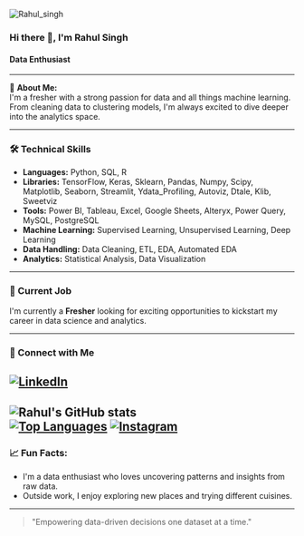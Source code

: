 ![Rahul_singh](https://github.com/user-attachments/assets/6b20acf8-b84c-413d-a515-9bdd6bf92afc)
### Hi there 👋, I'm Rahul Singh
#### Data Enthusiast

---

🌱 **About Me:**  
I'm a fresher with a strong passion for data and all things machine learning. From cleaning data to clustering models, I'm always excited to dive deeper into the analytics space.

---

### 🛠️ Technical Skills

- **Languages:** Python, SQL, R  
- **Libraries:** TensorFlow, Keras, Sklearn, Pandas, Numpy, Scipy, Matplotlib, Seaborn, Streamlit, Ydata_Profiling, Autoviz, Dtale, Klib, Sweetviz  
- **Tools:** Power BI, Tableau, Excel, Google Sheets, Alteryx, Power Query, MySQL, PostgreSQL  
- **Machine Learning:** Supervised Learning, Unsupervised Learning, Deep Learning
- **Data Handling:** Data Cleaning, ETL, EDA, Automated EDA
- **Analytics:** Statistical Analysis, Data Visualization

---

### 💼 Current Job
I'm currently a **Fresher** looking for exciting opportunities to kickstart my career in data science and analytics.

---

### 🔗 Connect with Me
[![LinkedIn](https://img.shields.io/badge/LinkedIn-Connect-blue)](https://linkedin.com/in/r4hu1s/)
---

![Rahul's GitHub stats](https://github-readme-stats.vercel.app/api?username=r4hu1s&show_icons=true&theme=radical)  
[![Top Languages](https://github-readme-stats.vercel.app/api/top-langs/?username=r4hu1s&layout=compact&theme=radical)](https://github.com/r4hu1s/github-readme-stats)
[![Instagram](https://img.shields.io/badge/Instagram-Follow-ff69b4)](https://www.instagram.com/r4hu1_s/)
---

### 📈 Fun Facts:
- I'm a data enthusiast who loves uncovering patterns and insights from raw data.
- Outside work, I enjoy exploring new places and trying different cuisines.

---

> "Empowering data-driven decisions one dataset at a time."

